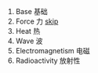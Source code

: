 1. Base 基础
2. Force 力 [skip](./Physics-Lesson-1.md)
3. Heat 热
4. Wave 波
5. Electromagnetism 电磁
6. Radioactivity 放射性

